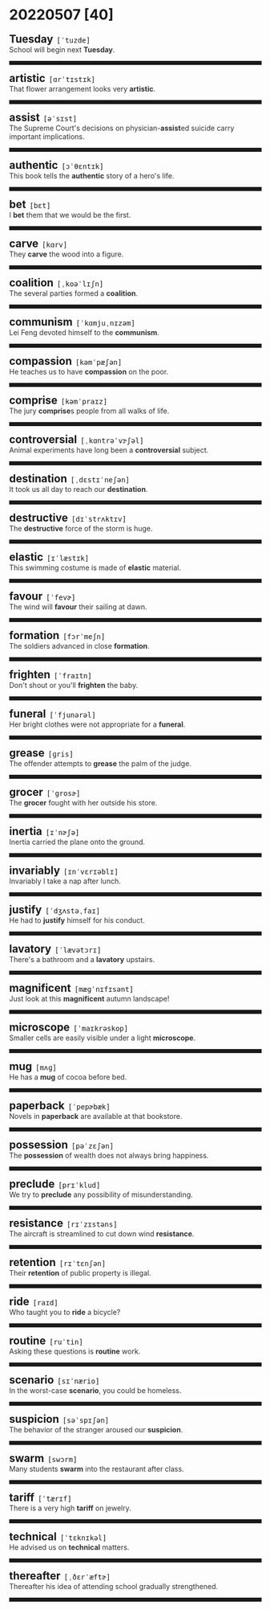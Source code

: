 <style>
/*不显示details的三角符号*/
details > summary::marker {
    display: none;
    content: none;
}
/*去掉外边框*/
details summary{
    outline:none;
    cursor:pointer;/*鼠标放上去之后变成手型*/
}
/*去掉前面默认的小黑三角*/
details summary::-webkit-details-marker{
    display:none; 
}
</style>
# 20220507 [40]  

<div style="display: flex;align-items: baseline;">
    <h2 style="margin-bottom: 0;margin-top: 0">Tuesday</h2>
    <p style="padding:0 .5em; margin: 0;font-family: monospace;">[ˈtuzde]</p>
    <p class="interpretation_50438" style="display:none ;padding:0 .5em; margin: 0; white-space: nowrap;overflow: hidden;text-overflow: ellipsis;">n. 星期二</p>
</div>
<details class="details_50438">
    <summary style="color: #303030;">School will begin next <strong>Tuesday</strong>.</summary>
    下星期二将要开学。
</details>
<hr style="padding-bottom: 0.5em;" />


<div style="display: flex;align-items: baseline;">
    <h2 style="margin-bottom: 0;margin-top: 0">artistic</h2>
    <p style="padding:0 .5em; margin: 0;font-family: monospace;">[ɑrˈtɪstɪk]</p>
    <p class="interpretation_50438" style="display:none ;padding:0 .5em; margin: 0; white-space: nowrap;overflow: hidden;text-overflow: ellipsis;">adj. 艺术的</p>
</div>
<details class="details_50438">
    <summary style="color: #303030;">That flower arrangement looks very <strong>artistic</strong>.</summary>
    那样插花看上去很有艺术性。
</details>
<hr style="padding-bottom: 0.5em;" />


<div style="display: flex;align-items: baseline;">
    <h2 style="margin-bottom: 0;margin-top: 0">assist</h2>
    <p style="padding:0 .5em; margin: 0;font-family: monospace;">[əˈsɪst]</p>
    <p class="interpretation_50438" style="display:none ;padding:0 .5em; margin: 0; white-space: nowrap;overflow: hidden;text-overflow: ellipsis;">v. 帮助；援助；协助</p>
</div>
<details class="details_50438">
    <summary style="color: #303030;">The Supreme Court's decisions on physician-<strong>assist</strong>ed suicide carry important implications.</summary>
    最高法院关于医生协助自杀的判决具有重要的意义。
</details>
<hr style="padding-bottom: 0.5em;" />


<div style="display: flex;align-items: baseline;">
    <h2 style="margin-bottom: 0;margin-top: 0">authentic</h2>
    <p style="padding:0 .5em; margin: 0;font-family: monospace;">[ɔˈθɛntɪk]</p>
    <p class="interpretation_50438" style="display:none ;padding:0 .5em; margin: 0; white-space: nowrap;overflow: hidden;text-overflow: ellipsis;">adj. 真正的；真实的；真迹的</p>
</div>
<details class="details_50438">
    <summary style="color: #303030;">This book tells the <strong>authentic</strong> story of a hero's life.</summary>
    这本书说的是一个英雄的生平的真实故事。
</details>
<hr style="padding-bottom: 0.5em;" />


<div style="display: flex;align-items: baseline;">
    <h2 style="margin-bottom: 0;margin-top: 0">bet</h2>
    <p style="padding:0 .5em; margin: 0;font-family: monospace;">[bɛt]</p>
    <p class="interpretation_50438" style="display:none ;padding:0 .5em; margin: 0; white-space: nowrap;overflow: hidden;text-overflow: ellipsis;">n. 打赌；赌注
v. 打赌；敢说</p>
</div>
<details class="details_50438">
    <summary style="color: #303030;">I <strong>bet</strong> them that we would be the first.</summary>
    我跟他们打赌我们会得第一。
</details>
<hr style="padding-bottom: 0.5em;" />


<div style="display: flex;align-items: baseline;">
    <h2 style="margin-bottom: 0;margin-top: 0">carve</h2>
    <p style="padding:0 .5em; margin: 0;font-family: monospace;">[kɑrv]</p>
    <p class="interpretation_50438" style="display:none ;padding:0 .5em; margin: 0; white-space: nowrap;overflow: hidden;text-overflow: ellipsis;">v. 雕刻；切开</p>
</div>
<details class="details_50438">
    <summary style="color: #303030;">They <strong>carve</strong> the wood into a figure.</summary>
    他们把木头雕刻成像。
</details>
<hr style="padding-bottom: 0.5em;" />


<div style="display: flex;align-items: baseline;">
    <h2 style="margin-bottom: 0;margin-top: 0">coalition</h2>
    <p style="padding:0 .5em; margin: 0;font-family: monospace;">[ˌkoəˈlɪʃn]</p>
    <p class="interpretation_50438" style="display:none ;padding:0 .5em; margin: 0; white-space: nowrap;overflow: hidden;text-overflow: ellipsis;">n. 结合；联合；联盟</p>
</div>
<details class="details_50438">
    <summary style="color: #303030;">The several parties formed a <strong>coalition</strong>.</summary>
    这几个政党组成了联盟。
</details>
<hr style="padding-bottom: 0.5em;" />


<div style="display: flex;align-items: baseline;">
    <h2 style="margin-bottom: 0;margin-top: 0">communism</h2>
    <p style="padding:0 .5em; margin: 0;font-family: monospace;">[ˈkɑmjuˌnɪzəm]</p>
    <p class="interpretation_50438" style="display:none ;padding:0 .5em; margin: 0; white-space: nowrap;overflow: hidden;text-overflow: ellipsis;">n. 共产主义</p>
</div>
<details class="details_50438">
    <summary style="color: #303030;">Lei Feng devoted himself to the <strong>communism</strong>.</summary>
    雷锋把一生献给了共产主义。
</details>
<hr style="padding-bottom: 0.5em;" />


<div style="display: flex;align-items: baseline;">
    <h2 style="margin-bottom: 0;margin-top: 0">compassion</h2>
    <p style="padding:0 .5em; margin: 0;font-family: monospace;">[kəmˈpæʃən]</p>
    <p class="interpretation_50438" style="display:none ;padding:0 .5em; margin: 0; white-space: nowrap;overflow: hidden;text-overflow: ellipsis;">n. 同情；怜悯</p>
</div>
<details class="details_50438">
    <summary style="color: #303030;">He teaches us to have <strong>compassion</strong> on the poor.</summary>
    他教导我们对穷人应有怜悯心。
</details>
<hr style="padding-bottom: 0.5em;" />


<div style="display: flex;align-items: baseline;">
    <h2 style="margin-bottom: 0;margin-top: 0">comprise</h2>
    <p style="padding:0 .5em; margin: 0;font-family: monospace;">[kəmˈpraɪz]</p>
    <p class="interpretation_50438" style="display:none ;padding:0 .5em; margin: 0; white-space: nowrap;overflow: hidden;text-overflow: ellipsis;">v. 包括；包含；构成；由…组成</p>
</div>
<details class="details_50438">
    <summary style="color: #303030;">The jury <strong>comprise</strong>s people from all walks of life.</summary>
    陪审团包含了来自各行各业的人士。
</details>
<hr style="padding-bottom: 0.5em;" />


<div style="display: flex;align-items: baseline;">
    <h2 style="margin-bottom: 0;margin-top: 0">controversial</h2>
    <p style="padding:0 .5em; margin: 0;font-family: monospace;">[ˌkɑntrəˈvɝʃəl]</p>
    <p class="interpretation_50438" style="display:none ;padding:0 .5em; margin: 0; white-space: nowrap;overflow: hidden;text-overflow: ellipsis;">adj. 有争议的</p>
</div>
<details class="details_50438">
    <summary style="color: #303030;">Animal experiments have long been a <strong>controversial</strong> subject.</summary>
    很久以来，动物实验都是一个备受争议的话题。
</details>
<hr style="padding-bottom: 0.5em;" />


<div style="display: flex;align-items: baseline;">
    <h2 style="margin-bottom: 0;margin-top: 0">destination</h2>
    <p style="padding:0 .5em; margin: 0;font-family: monospace;">[ˌdɛstɪˈneʃən]</p>
    <p class="interpretation_50438" style="display:none ;padding:0 .5em; margin: 0; white-space: nowrap;overflow: hidden;text-overflow: ellipsis;">n. 目的地；终点</p>
</div>
<details class="details_50438">
    <summary style="color: #303030;">It took us all day to reach our <strong>destination</strong>.</summary>
    我们花了一整天才到达目的地。
</details>
<hr style="padding-bottom: 0.5em;" />


<div style="display: flex;align-items: baseline;">
    <h2 style="margin-bottom: 0;margin-top: 0">destructive</h2>
    <p style="padding:0 .5em; margin: 0;font-family: monospace;">[dɪˈstrʌktɪv]</p>
    <p class="interpretation_50438" style="display:none ;padding:0 .5em; margin: 0; white-space: nowrap;overflow: hidden;text-overflow: ellipsis;">adj. 破坏的；毁灭性的</p>
</div>
<details class="details_50438">
    <summary style="color: #303030;">The <strong>destructive</strong> force of the storm is huge.</summary>
    暴风雨的破坏力是巨大的。
</details>
<hr style="padding-bottom: 0.5em;" />


<div style="display: flex;align-items: baseline;">
    <h2 style="margin-bottom: 0;margin-top: 0">elastic</h2>
    <p style="padding:0 .5em; margin: 0;font-family: monospace;">[ɪˈlæstɪk]</p>
    <p class="interpretation_50438" style="display:none ;padding:0 .5em; margin: 0; white-space: nowrap;overflow: hidden;text-overflow: ellipsis;">adj. 有弹性的；灵活的</p>
</div>
<details class="details_50438">
    <summary style="color: #303030;">This swimming costume is made of <strong>elastic</strong> material.</summary>
    这件游泳衣是由弹性材料做成的。
</details>
<hr style="padding-bottom: 0.5em;" />


<div style="display: flex;align-items: baseline;">
    <h2 style="margin-bottom: 0;margin-top: 0">favour</h2>
    <p style="padding:0 .5em; margin: 0;font-family: monospace;">[ˈfevɚ]</p>
    <p class="interpretation_50438" style="display:none ;padding:0 .5em; margin: 0; white-space: nowrap;overflow: hidden;text-overflow: ellipsis;">n. 喜爱；赞同
v. 赞成；有利于；偏爱</p>
</div>
<details class="details_50438">
    <summary style="color: #303030;">The wind will <strong>favour</strong> their sailing at dawn.</summary>
    这风将利于他们在黎明时航行。
</details>
<hr style="padding-bottom: 0.5em;" />


<div style="display: flex;align-items: baseline;">
    <h2 style="margin-bottom: 0;margin-top: 0">formation</h2>
    <p style="padding:0 .5em; margin: 0;font-family: monospace;">[fɔrˈmeʃn]</p>
    <p class="interpretation_50438" style="display:none ;padding:0 .5em; margin: 0; white-space: nowrap;overflow: hidden;text-overflow: ellipsis;">n. 形成；队形</p>
</div>
<details class="details_50438">
    <summary style="color: #303030;">The soldiers advanced in close <strong>formation</strong>.</summary>
    士兵排成密集队形前进。
</details>
<hr style="padding-bottom: 0.5em;" />


<div style="display: flex;align-items: baseline;">
    <h2 style="margin-bottom: 0;margin-top: 0">frighten</h2>
    <p style="padding:0 .5em; margin: 0;font-family: monospace;">[ˈfraɪtn]</p>
    <p class="interpretation_50438" style="display:none ;padding:0 .5em; margin: 0; white-space: nowrap;overflow: hidden;text-overflow: ellipsis;">v. 使惊吓；使惊恐</p>
</div>
<details class="details_50438">
    <summary style="color: #303030;">Don't shout or you'll <strong>frighten</strong> the baby.</summary>
    别大声嚷，你会吓着孩子的。
</details>
<hr style="padding-bottom: 0.5em;" />


<div style="display: flex;align-items: baseline;">
    <h2 style="margin-bottom: 0;margin-top: 0">funeral</h2>
    <p style="padding:0 .5em; margin: 0;font-family: monospace;">[ˈfjunərəl]</p>
    <p class="interpretation_50438" style="display:none ;padding:0 .5em; margin: 0; white-space: nowrap;overflow: hidden;text-overflow: ellipsis;">n. 葬礼</p>
</div>
<details class="details_50438">
    <summary style="color: #303030;">Her bright clothes were not appropriate for a <strong>funeral</strong>.</summary>
    她那身鲜艳的衣服不适合参加葬礼。
</details>
<hr style="padding-bottom: 0.5em;" />


<div style="display: flex;align-items: baseline;">
    <h2 style="margin-bottom: 0;margin-top: 0">grease</h2>
    <p style="padding:0 .5em; margin: 0;font-family: monospace;">[ɡris]</p>
    <p class="interpretation_50438" style="display:none ;padding:0 .5em; margin: 0; white-space: nowrap;overflow: hidden;text-overflow: ellipsis;">n. 油脂；润滑油；动物油脂；贿赂
v. 给…加润滑油；涂油脂于；贿赂</p>
</div>
<details class="details_50438">
    <summary style="color: #303030;">The offender attempts to <strong>grease</strong> the palm of the judge.</summary>
    罪犯企图贿赂法官。
</details>
<hr style="padding-bottom: 0.5em;" />


<div style="display: flex;align-items: baseline;">
    <h2 style="margin-bottom: 0;margin-top: 0">grocer</h2>
    <p style="padding:0 .5em; margin: 0;font-family: monospace;">[ˈgrosɚ]</p>
    <p class="interpretation_50438" style="display:none ;padding:0 .5em; margin: 0; white-space: nowrap;overflow: hidden;text-overflow: ellipsis;">n. 食品杂货商；食品杂货店</p>
</div>
<details class="details_50438">
    <summary style="color: #303030;">The <strong>grocer</strong> fought with her outside his store.</summary>
    杂货店老板在店外和她打了起来。
</details>
<hr style="padding-bottom: 0.5em;" />


<div style="display: flex;align-items: baseline;">
    <h2 style="margin-bottom: 0;margin-top: 0">inertia</h2>
    <p style="padding:0 .5em; margin: 0;font-family: monospace;">[ɪˈnɚʃə]</p>
    <p class="interpretation_50438" style="display:none ;padding:0 .5em; margin: 0; white-space: nowrap;overflow: hidden;text-overflow: ellipsis;">n. 惯性；惰性</p>
</div>
<details class="details_50438">
    <summary style="color: #303030;">Inertia carried the plane onto the ground.</summary>
    飞机靠惯性着陆。
</details>
<hr style="padding-bottom: 0.5em;" />


<div style="display: flex;align-items: baseline;">
    <h2 style="margin-bottom: 0;margin-top: 0">invariably</h2>
    <p style="padding:0 .5em; margin: 0;font-family: monospace;">[ɪnˈvɛrɪəblɪ]</p>
    <p class="interpretation_50438" style="display:none ;padding:0 .5em; margin: 0; white-space: nowrap;overflow: hidden;text-overflow: ellipsis;">adv. 不变地；总是</p>
</div>
<details class="details_50438">
    <summary style="color: #303030;">Invariably I take a nap after lunch.</summary>
    午饭后，我总是睡个午觉。
</details>
<hr style="padding-bottom: 0.5em;" />


<div style="display: flex;align-items: baseline;">
    <h2 style="margin-bottom: 0;margin-top: 0">justify</h2>
    <p style="padding:0 .5em; margin: 0;font-family: monospace;">[ˈdʒʌstəˌfaɪ]</p>
    <p class="interpretation_50438" style="display:none ;padding:0 .5em; margin: 0; white-space: nowrap;overflow: hidden;text-overflow: ellipsis;">v. 替...辩护；证明...正当</p>
</div>
<details class="details_50438">
    <summary style="color: #303030;">He had to <strong>justify</strong> himself for his conduct.</summary>
    他不得不为自己的行为辩白。
</details>
<hr style="padding-bottom: 0.5em;" />


<div style="display: flex;align-items: baseline;">
    <h2 style="margin-bottom: 0;margin-top: 0">lavatory</h2>
    <p style="padding:0 .5em; margin: 0;font-family: monospace;">[ˈlævətɔrɪ]</p>
    <p class="interpretation_50438" style="display:none ;padding:0 .5em; margin: 0; white-space: nowrap;overflow: hidden;text-overflow: ellipsis;">n. 盥洗室；厕所</p>
</div>
<details class="details_50438">
    <summary style="color: #303030;">There's a bathroom and a <strong>lavatory</strong> upstairs.</summary>
    楼上有浴室和卫生间。
</details>
<hr style="padding-bottom: 0.5em;" />


<div style="display: flex;align-items: baseline;">
    <h2 style="margin-bottom: 0;margin-top: 0">magnificent</h2>
    <p style="padding:0 .5em; margin: 0;font-family: monospace;">[mæɡˈnɪfɪsənt]</p>
    <p class="interpretation_50438" style="display:none ;padding:0 .5em; margin: 0; white-space: nowrap;overflow: hidden;text-overflow: ellipsis;">adj. 壮丽的；宏伟的；华丽的</p>
</div>
<details class="details_50438">
    <summary style="color: #303030;">Just look at this <strong>magnificent</strong> autumn landscape!</summary>
    看看这壮丽的秋景吧！
</details>
<hr style="padding-bottom: 0.5em;" />


<div style="display: flex;align-items: baseline;">
    <h2 style="margin-bottom: 0;margin-top: 0">microscope</h2>
    <p style="padding:0 .5em; margin: 0;font-family: monospace;">[ˈmaɪkrəskop]</p>
    <p class="interpretation_50438" style="display:none ;padding:0 .5em; margin: 0; white-space: nowrap;overflow: hidden;text-overflow: ellipsis;">n. 显微镜</p>
</div>
<details class="details_50438">
    <summary style="color: #303030;">Smaller cells are easily visible under a light <strong>microscope</strong>.</summary>
    更小的细胞在光学显微镜下容易看到。
</details>
<hr style="padding-bottom: 0.5em;" />


<div style="display: flex;align-items: baseline;">
    <h2 style="margin-bottom: 0;margin-top: 0">mug</h2>
    <p style="padding:0 .5em; margin: 0;font-family: monospace;">[mʌɡ]</p>
    <p class="interpretation_50438" style="display:none ;padding:0 .5em; margin: 0; white-space: nowrap;overflow: hidden;text-overflow: ellipsis;">n. （有柄的）大杯
v. 对…行凶抢劫</p>
</div>
<details class="details_50438">
    <summary style="color: #303030;">He has a <strong>mug</strong> of cocoa before bed.</summary>
    他临睡前喝一大杯可可。
</details>
<hr style="padding-bottom: 0.5em;" />


<div style="display: flex;align-items: baseline;">
    <h2 style="margin-bottom: 0;margin-top: 0">paperback</h2>
    <p style="padding:0 .5em; margin: 0;font-family: monospace;">[ˈpepɚbæk]</p>
    <p class="interpretation_50438" style="display:none ;padding:0 .5em; margin: 0; white-space: nowrap;overflow: hidden;text-overflow: ellipsis;">n. 平装书；平装本</p>
</div>
<details class="details_50438">
    <summary style="color: #303030;">Novels in <strong>paperback</strong> are available at that bookstore.</summary>
    平装本小说在那家书店有售。
</details>
<hr style="padding-bottom: 0.5em;" />


<div style="display: flex;align-items: baseline;">
    <h2 style="margin-bottom: 0;margin-top: 0">possession</h2>
    <p style="padding:0 .5em; margin: 0;font-family: monospace;">[pəˈzɛʃən]</p>
    <p class="interpretation_50438" style="display:none ;padding:0 .5em; margin: 0; white-space: nowrap;overflow: hidden;text-overflow: ellipsis;">n. 拥有；财产</p>
</div>
<details class="details_50438">
    <summary style="color: #303030;">The <strong>possession</strong> of wealth does not always bring happiness.</summary>
    拥有财富并不总是带来幸福。
</details>
<hr style="padding-bottom: 0.5em;" />


<div style="display: flex;align-items: baseline;">
    <h2 style="margin-bottom: 0;margin-top: 0">preclude</h2>
    <p style="padding:0 .5em; margin: 0;font-family: monospace;">[prɪˈklud]</p>
    <p class="interpretation_50438" style="display:none ;padding:0 .5em; margin: 0; white-space: nowrap;overflow: hidden;text-overflow: ellipsis;">v. 阻止；排除</p>
</div>
<details class="details_50438">
    <summary style="color: #303030;">We try to <strong>preclude</strong> any possibility of misunderstanding.</summary>
    我们努力排除任何误解的可能性。
</details>
<hr style="padding-bottom: 0.5em;" />


<div style="display: flex;align-items: baseline;">
    <h2 style="margin-bottom: 0;margin-top: 0">resistance</h2>
    <p style="padding:0 .5em; margin: 0;font-family: monospace;">[rɪˈzɪstəns]</p>
    <p class="interpretation_50438" style="display:none ;padding:0 .5em; margin: 0; white-space: nowrap;overflow: hidden;text-overflow: ellipsis;">n. 阻力；抵抗</p>
</div>
<details class="details_50438">
    <summary style="color: #303030;">The aircraft is streamlined to cut down wind <strong>resistance</strong>.</summary>
    飞机设计成流线型以减小风的阻力。
</details>
<hr style="padding-bottom: 0.5em;" />


<div style="display: flex;align-items: baseline;">
    <h2 style="margin-bottom: 0;margin-top: 0">retention</h2>
    <p style="padding:0 .5em; margin: 0;font-family: monospace;">[rɪˈtɛnʃən]</p>
    <p class="interpretation_50438" style="display:none ;padding:0 .5em; margin: 0; white-space: nowrap;overflow: hidden;text-overflow: ellipsis;">n. 保留；保持；保持物；记忆力</p>
</div>
<details class="details_50438">
    <summary style="color: #303030;">Their <strong>retention</strong> of public property is illegal.</summary>
    他们对公共财产持有的产权是不合法的。
</details>
<hr style="padding-bottom: 0.5em;" />


<div style="display: flex;align-items: baseline;">
    <h2 style="margin-bottom: 0;margin-top: 0">ride</h2>
    <p style="padding:0 .5em; margin: 0;font-family: monospace;">[raɪd]</p>
    <p class="interpretation_50438" style="display:none ;padding:0 .5em; margin: 0; white-space: nowrap;overflow: hidden;text-overflow: ellipsis;">v. 骑；乘坐
n. 骑；乘坐</p>
</div>
<details class="details_50438">
    <summary style="color: #303030;">Who taught you to <strong>ride</strong> a bicycle?</summary>
    谁教你骑自行车的？
</details>
<hr style="padding-bottom: 0.5em;" />


<div style="display: flex;align-items: baseline;">
    <h2 style="margin-bottom: 0;margin-top: 0">routine</h2>
    <p style="padding:0 .5em; margin: 0;font-family: monospace;">[ruˈtin]</p>
    <p class="interpretation_50438" style="display:none ;padding:0 .5em; margin: 0; white-space: nowrap;overflow: hidden;text-overflow: ellipsis;">n. 常规；例行公事
adj. 常规的；例行公事的</p>
</div>
<details class="details_50438">
    <summary style="color: #303030;">Asking these questions is <strong>routine</strong> work.</summary>
    问这些问题是例行公事。
</details>
<hr style="padding-bottom: 0.5em;" />


<div style="display: flex;align-items: baseline;">
    <h2 style="margin-bottom: 0;margin-top: 0">scenario</h2>
    <p style="padding:0 .5em; margin: 0;font-family: monospace;">[sɪˈnærio]</p>
    <p class="interpretation_50438" style="display:none ;padding:0 .5em; margin: 0; white-space: nowrap;overflow: hidden;text-overflow: ellipsis;">n. 设想；可能发生的情况；情节梗概</p>
</div>
<details class="details_50438">
    <summary style="color: #303030;">In the worst-case <strong>scenario</strong>, you could be homeless.</summary>
    最坏的情况是你可能会无家可归。
</details>
<hr style="padding-bottom: 0.5em;" />


<div style="display: flex;align-items: baseline;">
    <h2 style="margin-bottom: 0;margin-top: 0">suspicion</h2>
    <p style="padding:0 .5em; margin: 0;font-family: monospace;">[səˈspɪʃən]</p>
    <p class="interpretation_50438" style="display:none ;padding:0 .5em; margin: 0; white-space: nowrap;overflow: hidden;text-overflow: ellipsis;">n. 怀疑；猜疑</p>
</div>
<details class="details_50438">
    <summary style="color: #303030;">The behavior of the stranger aroused our <strong>suspicion</strong>.</summary>
    那个陌生人的行为引起了我们的怀疑。
</details>
<hr style="padding-bottom: 0.5em;" />


<div style="display: flex;align-items: baseline;">
    <h2 style="margin-bottom: 0;margin-top: 0">swarm</h2>
    <p style="padding:0 .5em; margin: 0;font-family: monospace;">[swɔrm]</p>
    <p class="interpretation_50438" style="display:none ;padding:0 .5em; margin: 0; white-space: nowrap;overflow: hidden;text-overflow: ellipsis;">n. 群；蜂群
v. 云集；充满</p>
</div>
<details class="details_50438">
    <summary style="color: #303030;">Many students <strong>swarm</strong> into the restaurant after class.</summary>
    放学后，很多学生涌进餐馆。
</details>
<hr style="padding-bottom: 0.5em;" />


<div style="display: flex;align-items: baseline;">
    <h2 style="margin-bottom: 0;margin-top: 0">tariff</h2>
    <p style="padding:0 .5em; margin: 0;font-family: monospace;">[ˈtærɪf]</p>
    <p class="interpretation_50438" style="display:none ;padding:0 .5em; margin: 0; white-space: nowrap;overflow: hidden;text-overflow: ellipsis;">n. 关税；税率；（旅馆、饭店等的）价目表</p>
</div>
<details class="details_50438">
    <summary style="color: #303030;">There is a very high <strong>tariff</strong> on jewelry.</summary>
    宝石的税率很高。
</details>
<hr style="padding-bottom: 0.5em;" />


<div style="display: flex;align-items: baseline;">
    <h2 style="margin-bottom: 0;margin-top: 0">technical</h2>
    <p style="padding:0 .5em; margin: 0;font-family: monospace;">[ˈtɛknɪkəl]</p>
    <p class="interpretation_50438" style="display:none ;padding:0 .5em; margin: 0; white-space: nowrap;overflow: hidden;text-overflow: ellipsis;">adj. 技术的；专业的；工艺的</p>
</div>
<details class="details_50438">
    <summary style="color: #303030;">He advised us on <strong>technical</strong> matters.</summary>
    在技术问题上，他给我们提供了指导。
</details>
<hr style="padding-bottom: 0.5em;" />


<div style="display: flex;align-items: baseline;">
    <h2 style="margin-bottom: 0;margin-top: 0">thereafter</h2>
    <p style="padding:0 .5em; margin: 0;font-family: monospace;">[ˌðɛrˈæftɚ]</p>
    <p class="interpretation_50438" style="display:none ;padding:0 .5em; margin: 0; white-space: nowrap;overflow: hidden;text-overflow: ellipsis;">adv. 其后；此后；后来</p>
</div>
<details class="details_50438">
    <summary style="color: #303030;">Thereafter his idea of attending school gradually strengthened.</summary>
    其后他求学的信念逐渐增强。
</details>
<hr style="padding-bottom: 0.5em;" />

<script>
const details = document.querySelectorAll('.details_50438');
const translates = document.querySelectorAll('.interpretation_50438');

details.forEach((item, index) => item.addEventListener('toggle', () => {
    if (item.open) {
        translates[index].style.display = 'block';
    } else translates[index].style.display = 'none';
}));
</script>
